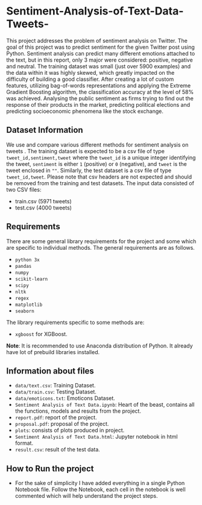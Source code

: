 # Sentiment-Analysis-of-Text-Data-Tweets-
This project addresses the problem of sentiment analysis on Twitter. The goal of this project was to predict sentiment for the given Twitter post using Python. Sentiment analysis can predict many different emotions attached to the text, but in this report, only 3 major were considered: positive, negative and neutral. The training dataset was small (just over 5900 examples) and the data within it was highly skewed, which greatly impacted on the difficulty of building a good classifier. After creating a lot of custom features, utilizing bag-of-words representations and applying the Extreme Gradient Boosting algorithm, the classification accuracy at the level of 58% was achieved. Analysing the public sentiment as firms trying to find out the response of their products in the market, predicting political elections and predicting socioeconomic phenomena like the stock exchange.

## Dataset Information

We use and compare various different methods for sentiment analysis on tweets . The training dataset is expected to be a csv file of type `tweet_id,sentiment,tweet` where the `tweet_id` is a unique integer identifying the tweet, `sentiment` is either `1` (positive) or `0` (negative), and `tweet` is the tweet enclosed in `""`. Similarly, the test dataset is a csv file of type `tweet_id,tweet`. Please note that csv headers are not expected and should be removed from the training and test datasets.
The input data consisted of two CSV files:
* train.csv (5971 tweets)
* test.csv (4000 tweets)

## Requirements

There are some general library requirements for the project and some which are specific to individual methods. The general requirements are as follows.
* `python 3x`
* `pandas`
* `numpy`
* `scikit-learn`
* `scipy`
* `nltk`
* `regex`
* `matplotlib`
* `seaborn`

The library requirements specific to some methods are:
* `xgboost` for XGBoost.

**Note**: It is recommended to use Anaconda distribution of Python. It already have lot of prebuild libraries installed.

## Information about files

* `data/text.csv`: Training Dataset.
* `data/train.csv`: Testing Dataset.
* `data/emoticons.txt`: Emoticons Dataset.
* `Sentiment Analysis of Text Data.ipynb`: Heart of the beast, contains all the functions, models and results from the project.
* `report.pdf`: report of the project.
* `proposal.pdf`: proposal of the project.
* `plots`: consists of plots produced in project.
* `Sentiment Analysis of Text Data.html`: Jupyter notebook in html format.
* `result.csv`: result of the test data.

 ## How to Run the project

* For the sake of simplicity I have added everything in a single Python Notebook file. Follow the Notebook, each cell in the notebook is 
well commented which will help understand the project steps.


